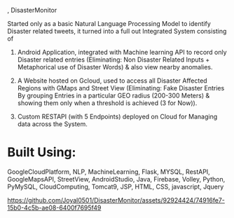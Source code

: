 ,  DisasterMonitor

Started only as a basic Natural Language Processing Model to identify Disaster related tweets,  it turned into a full out Integrated System consisting of

1. Android Application,  integrated with Machine learning API to record only Disaster related entries (Eliminating: Non Disaster Related Inputs + Metaphorical use of Disaster Words) & also view nearby anomalies.

2. A Website hosted on Gcloud,  used to access all Disaster Affected Regions with GMaps and Street View (Eliminating: Fake Disaster Entries By grouping Entries in a particular GEO radius (200-300 Meters) & showing them only when a threshold is achieved (3 for Now)).

3. Custom RESTAPI (with 5 Endpoints) deployed on Cloud for Managing data across the System.

# Built Using:
GoogleCloudPlatform, NLP, MachineLearning, Flask, MYSQL, RestAPI, GoogleMapsAPI, StreetView, AndroidStudio, Java, Firebase, Volley, Python, PyMySQL, CloudComputing, Tomcat9, JSP, HTML, CSS, javascript, Jquery

https://github.com/Joyal0501/DisasterMonitor/assets/92924424/74916fe7-15b0-4c5b-ae08-6400f7695f49

